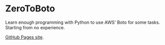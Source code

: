 # ZeroToBoto
Learn enough programming with Python to use AWS' Boto for some tasks.  Starting from no experience.

[GitHub Pages site](https://akaito.github.io/ZeroToBoto/).

